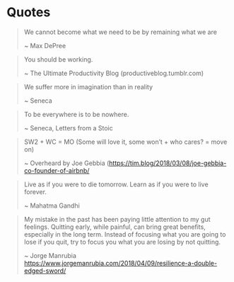 # Quotes

> We cannot become what we need to be by remaining what we are
>
> ~ Max DePree

> You should be working.
> 
> ~ The Ultimate Productivity Blog (productiveblog.tumblr.com)

> We suffer more in imagination than in reality
>
> ~ Seneca

> To be everywhere is to be nowhere.
>
> ~ Seneca, Letters from a Stoic

> SW2 + WC = MO (Some will love it, some won’t + who cares? = move on)
>
> ~ Overheard by Joe Gebbia (https://tim.blog/2018/03/08/joe-gebbia-co-founder-of-airbnb/

> Live as if you were to die tomorrow. Learn as if you were to live forever.
> 
> ~ Mahatma Gandhi

> My mistake in the past has been paying little attention to my gut feelings. Quitting early, while painful, can bring great benefits, especially in the long term. Instead of focusing what you are going to lose if you quit, try to focus you what you are losing by not quitting.
> 
> ~ Jorge Manrubia https://www.jorgemanrubia.com/2018/04/09/resilience-a-double-edged-sword/
